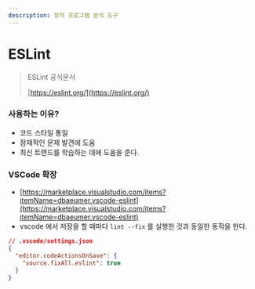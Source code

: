 ```yaml
---
description: 정적 프로그램 분석 도구
---
```


# ESLint

> ESLint 공식문서
>
> [https://eslint.org/](https://eslint.org/)

### 사용하는 이유?

* 코드 스타일 통일
* 잠재적인 문제 발견에 도움
* 최신 트렌드를 학습하는 데에 도움을 준다.

### VSCode 확장

* [https://marketplace.visualstudio.com/items?itemName=dbaeumer.vscode-eslint](https://marketplace.visualstudio.com/items?itemName=dbaeumer.vscode-eslint)
* vscode 에서 저장을 할 때마다 `lint --fix` 를 실행한 것과 동일한 동작을 한다.

```json
// .vscode/settings.json
{
  "editor.codeActionsOnSave": {
    "source.fixAll.eslint": true
  }
}
```

